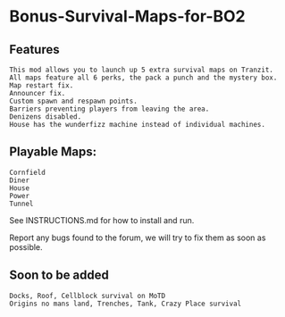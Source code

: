 # Bonus-Survival-Maps-for-BO2

## Features
```
This mod allows you to launch up 5 extra survival maps on Tranzit.
All maps feature all 6 perks, the pack a punch and the mystery box.
Map restart fix.
Announcer fix.
Custom spawn and respawn points.
Barriers preventing players from leaving the area.
Denizens disabled.
House has the wunderfizz machine instead of individual machines.
```
## Playable Maps:
```
Cornfield
Diner
House
Power
Tunnel
```
See INSTRUCTIONS.md for how to install and run.

Report any bugs found to the forum, we will try to fix them as soon as possible.

## Soon to be added
```
Docks, Roof, Cellblock survival on MoTD
Origins no mans land, Trenches, Tank, Crazy Place survival
```

